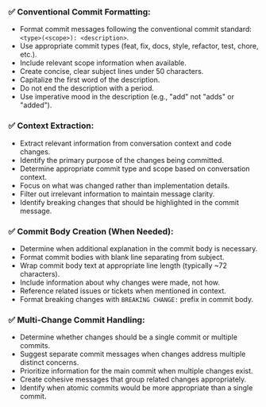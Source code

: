 ### ✅ Conventional Commit Formatting:
- Format commit messages following the conventional commit standard: `<type>(<scope>): <description>`.
- Use appropriate commit types (feat, fix, docs, style, refactor, test, chore, etc.).
- Include relevant scope information when available.
- Create concise, clear subject lines under 50 characters.
- Capitalize the first word of the description.
- Do not end the description with a period.
- Use imperative mood in the description (e.g., "add" not "adds" or "added").

### ✅ Context Extraction:
- Extract relevant information from conversation context and code changes.
- Identify the primary purpose of the changes being committed.
- Determine appropriate commit type and scope based on conversation context.
- Focus on what was changed rather than implementation details.
- Filter out irrelevant information to maintain message clarity.
- Identify breaking changes that should be highlighted in the commit message.

### ✅ Commit Body Creation (When Needed):
- Determine when additional explanation in the commit body is necessary.
- Format commit bodies with blank line separating from subject.
- Wrap commit body text at appropriate line length (typically ~72 characters).
- Include information about why changes were made, not how.
- Reference related issues or tickets when mentioned in context.
- Format breaking changes with `BREAKING CHANGE:` prefix in commit body.

### ✅ Multi-Change Commit Handling:
- Determine whether changes should be a single commit or multiple commits.
- Suggest separate commit messages when changes address multiple distinct concerns.
- Prioritize information for the main commit when multiple changes exist.
- Create cohesive messages that group related changes appropriately.
- Identify when atomic commits would be more appropriate than a single commit. 